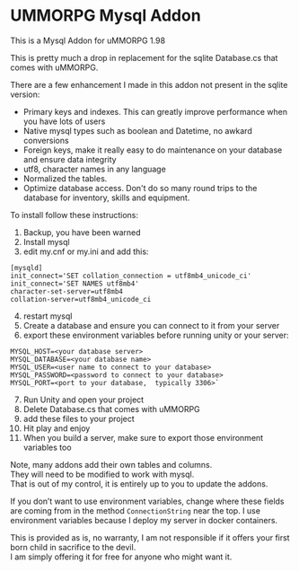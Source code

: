 # UMMORPG Mysql Addon

This is a Mysql Addon for uMMORPG 1.98

This is pretty much a drop in replacement for the sqlite Database.cs that comes with uMMORPG.  

There are a few enhancement I made in this addon not present in the sqlite version:

* Primary keys and indexes.  This can greatly improve performance when you have lots of users
* Native mysql types such as boolean and Datetime, no awkard conversions
* Foreign keys,  make it really easy to do maintenance on your database and ensure data integrity
* utf8, character names in any language
* Normalized the tables.
* Optimize database access.  Don't do so many round trips to the database for inventory, skills and equipment.


To install follow these instructions:

1) Backup,  you have been warned
2) Install mysql
3) edit my.cnf or my.ini and add this:
```
[mysqld]
init_connect='SET collation_connection = utf8mb4_unicode_ci' 
init_connect='SET NAMES utf8mb4' 
character-set-server=utf8mb4 
collation-server=utf8mb4_unicode_ci 
```
4) restart mysql
5) Create a database and ensure you can connect to it from your server
6) export these environment variables before running unity or your server:
~~~~
MYSQL_HOST=<your database server>
MYSQL_DATABASE=<your database name>
MYSQL_USER=<user name to connect to your database>
MYSQL_PASSWORD=<password to connect to your database>
MYSQL_PORT=<port to your database,  typically 3306>`
~~~~
7) Run Unity and open your project
8) Delete Database.cs that comes with uMMORPG
9) add these files to your project
10) Hit play and enjoy
11) When you build a server,  make sure to export those environment variables too


Note, many addons add their own tables and columns.  
They will need to be modified to work with mysql.  
That is out of my control,  it is entirely up to you to update the addons.

If you don’t want to use environment variables, change where these fields are coming from in the method `ConnectionString` near the top. I use environment variables because I deploy my server in docker containers.

This is provided as is,  no warranty,  I am not responsible if it offers your first born child in sacrifice to the devil.  
I am simply offering it for free for anyone who might want it.

